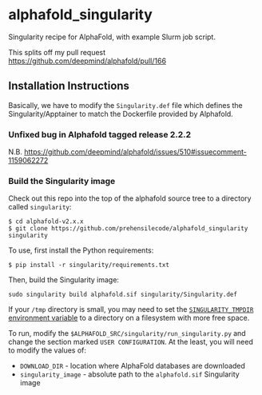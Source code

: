 # alphafold_singularity
Singularity recipe for AlphaFold, with example Slurm job script.

This splits off my pull request https://github.com/deepmind/alphafold/pull/166

## Installation Instructions
Basically, we have to modify the `Singularity.def` file which defines the Singularity/Apptainer 
to match the Dockerfile provided by Alphafold.

### Unfixed bug in Alphafold tagged release 2.2.2
N.B. https://github.com/deepmind/alphafold/issues/510#issuecomment-1159062272

### Build the Singularity image
Check out this repo into the top of the alphafold source tree to a directory called `singularity`:
```
$ cd alphafold-v2.x.x
$ git clone https://github.com/prehensilecode/alphafold_singularity singularity

```

To use, first install the Python requirements:
```
$ pip install -r singularity/requirements.txt
```

Then, build the Singularity image:
```
sudo singularity build alphafold.sif singularity/Singularity.def
```

If your `/tmp` directory is small, you may need to set the [`SINGULARITY_TMPDIR`
environment variable](https://sylabs.io/guides/3.3/user-guide/build_env.html#temporary-folders) to a directory on a filesystem with more free space.

To run, modify the `$ALPHAFOLD_SRC/singularity/run_singularity.py` and change the 
section marked `USER CONFIGURATION`. At the least, you will need to modify the values
of:
- `DOWNLOAD_DIR` - location where AlphaFold databases are downloaded
- `singularity_image` - absolute path to the `alphafold.sif` Singularity image
